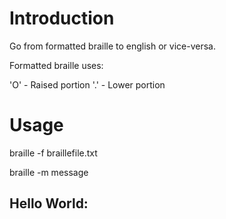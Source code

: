 # Introduction

Go from formatted braille to english or vice-versa.

Formatted braille uses:

'O' - Raised portion
'.' - Lower portion

# Usage

braille -f braillefile.txt

braille -m message

## Hello World:


